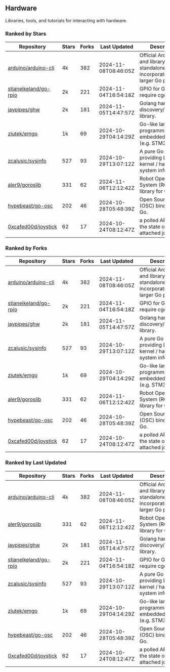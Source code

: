 ## Hardware

Libraries, tools, and tutorials for interacting with hardware.

### Ranked by Stars

| Repository | Stars | Forks | Last Updated | Description | 
|------------|-------|-------|--------------|-------------|
| [arduino/arduino-cli](https://github.com/arduino/arduino-cli) | 4k | 382 | 2024-11-08T08:46:05Z |  Official Arduino CLI and library. Can run standalone, or be incorporated into larger Go projects. |
| [stianeikeland/go-rpio](https://github.com/stianeikeland/go-rpio) | 2k | 221 | 2024-11-04T16:54:18Z |  GPIO for Go, doesn't require cgo. |
| [jaypipes/ghw](https://github.com/jaypipes/ghw) | 2k | 181 | 2024-11-05T14:47:57Z |  Golang hardware discovery/inspection library. |
| [ziutek/emgo](https://github.com/ziutek/emgo) | 1k | 69 | 2024-10-29T04:14:29Z |  Go-like language for programming embedded systems (e.g. STM32 MCU). |
| [zcalusic/sysinfo](https://github.com/zcalusic/sysinfo) | 527 | 93 | 2024-10-29T13:07:12Z |  A pure Go library providing Linux OS / kernel / hardware system information. |
| [aler9/goroslib](https://github.com/aler9/goroslib) | 331 | 62 | 2024-11-06T12:12:42Z |  Robot Operating System (ROS) library for Go. |
| [hypebeast/go-osc](https://github.com/hypebeast/go-osc) | 202 | 46 | 2024-10-28T05:48:39Z |  Open Sound Control (OSC) bindings for Go. |
| [0xcafed00d/joystick](https://github.com/0xcafed00d/joystick) | 62 | 17 | 2024-10-24T08:12:47Z |  a polled API to read the state of an attached joystick. |

### Ranked by Forks

| Repository | Stars | Forks | Last Updated | Description | 
|------------|-------|-------|--------------|-------------|
| [arduino/arduino-cli](https://github.com/arduino/arduino-cli) | 4k | 382 | 2024-11-08T08:46:05Z |  Official Arduino CLI and library. Can run standalone, or be incorporated into larger Go projects. |
| [stianeikeland/go-rpio](https://github.com/stianeikeland/go-rpio) | 2k | 221 | 2024-11-04T16:54:18Z |  GPIO for Go, doesn't require cgo. |
| [jaypipes/ghw](https://github.com/jaypipes/ghw) | 2k | 181 | 2024-11-05T14:47:57Z |  Golang hardware discovery/inspection library. |
| [zcalusic/sysinfo](https://github.com/zcalusic/sysinfo) | 527 | 93 | 2024-10-29T13:07:12Z |  A pure Go library providing Linux OS / kernel / hardware system information. |
| [ziutek/emgo](https://github.com/ziutek/emgo) | 1k | 69 | 2024-10-29T04:14:29Z |  Go-like language for programming embedded systems (e.g. STM32 MCU). |
| [aler9/goroslib](https://github.com/aler9/goroslib) | 331 | 62 | 2024-11-06T12:12:42Z |  Robot Operating System (ROS) library for Go. |
| [hypebeast/go-osc](https://github.com/hypebeast/go-osc) | 202 | 46 | 2024-10-28T05:48:39Z |  Open Sound Control (OSC) bindings for Go. |
| [0xcafed00d/joystick](https://github.com/0xcafed00d/joystick) | 62 | 17 | 2024-10-24T08:12:47Z |  a polled API to read the state of an attached joystick. |

### Ranked by Last Updated

| Repository | Stars | Forks | Last Updated | Description | 
|------------|-------|-------|--------------|-------------|
| [arduino/arduino-cli](https://github.com/arduino/arduino-cli) | 4k | 382 | 2024-11-08T08:46:05Z |  Official Arduino CLI and library. Can run standalone, or be incorporated into larger Go projects. |
| [aler9/goroslib](https://github.com/aler9/goroslib) | 331 | 62 | 2024-11-06T12:12:42Z |  Robot Operating System (ROS) library for Go. |
| [jaypipes/ghw](https://github.com/jaypipes/ghw) | 2k | 181 | 2024-11-05T14:47:57Z |  Golang hardware discovery/inspection library. |
| [stianeikeland/go-rpio](https://github.com/stianeikeland/go-rpio) | 2k | 221 | 2024-11-04T16:54:18Z |  GPIO for Go, doesn't require cgo. |
| [zcalusic/sysinfo](https://github.com/zcalusic/sysinfo) | 527 | 93 | 2024-10-29T13:07:12Z |  A pure Go library providing Linux OS / kernel / hardware system information. |
| [ziutek/emgo](https://github.com/ziutek/emgo) | 1k | 69 | 2024-10-29T04:14:29Z |  Go-like language for programming embedded systems (e.g. STM32 MCU). |
| [hypebeast/go-osc](https://github.com/hypebeast/go-osc) | 202 | 46 | 2024-10-28T05:48:39Z |  Open Sound Control (OSC) bindings for Go. |
| [0xcafed00d/joystick](https://github.com/0xcafed00d/joystick) | 62 | 17 | 2024-10-24T08:12:47Z |  a polled API to read the state of an attached joystick. |

